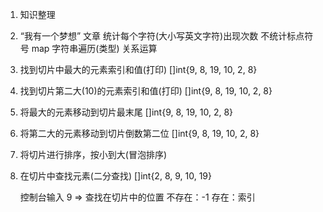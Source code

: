 1. 知识整理
2. “我有一个梦想” 文章 统计每个字符(大小写英文字符)出现次数
    不统计标点符号
    map 字符串遍历(类型) 关系运算
3. 找到切片中最大的元素索引和值(打印)
    []int{9, 8, 19, 10, 2, 8}
4. 找到切片第二大(10)的元素索引和值(打印)
    []int{9, 8, 19, 10, 2, 8}
5. 将最大的元素移动到切片最末尾
    []int{9, 8, 19, 10, 2, 8}
6. 将第二大的元素移动到切片倒数第二位
    []int{9, 8, 19, 10, 2, 8}
7. 将切片进行排序，按小到大(冒泡排序)
8. 在切片中查找元素(二分查找)
    []int{2, 8, 9, 10, 19}

    控制台输入 9 => 查找在切片中的位置
        不存在：-1
        存在：索引

